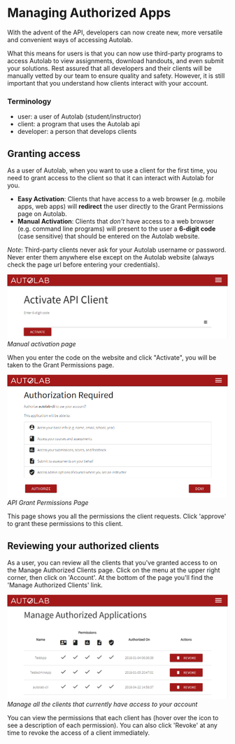 # Managing Authorized Apps

With the advent of the API, developers can now create new, more versatile and convenient ways of accessing Autolab.

What this means for users is that you can now use third-party programs to access Autolab to view assignments, download handouts, and even submit your solutions. Rest assured that all developers and their clients will be manually vetted by our team to ensure quality and safety. However, it is still important that you understand how clients interact with your account.

### Terminology

-   user: a user of Autolab (student/instructor)
-   client: a program that uses the Autolab api
-   developer: a person that develops clients

## Granting access

As a user of Autolab, when you want to use a client for the first time, you need to grant access to the client so that it can interact with Autolab for you.

-   **Easy Activation**: Clients that have access to a web browser (e.g. mobile apps, web apps) will **redirect** the user directly to the Grant Permissions page on Autolab.
-   **Manual Activation**: Clients that _don't_ have access to a web browser (e.g. command line programs) will present to the user a **6-digit code** (case sensitive) that should be entered on the Autolab website.

_Note_: Third-party clients never ask for your Autolab username or password. Never enter them anywhere else except on the Autolab website (always check the page url before entering your credentials).

![API Manual Activation Page](/images/api/api-activate.png)
_Manual activation page_

When you enter the code on the website and click "Activate", you will be taken to the Grant Permissions page.

![API Grant Permissions Page](/images/api/api-permissions.png)
_API Grant Permissions Page_

This page shows you all the permissions the client requests. Click 'approve' to grant these permissions to this client.

## Reviewing your authorized clients

As a user, you can review all the clients that you've granted access to on the Manage Authorized Clients page. Click on the menu at the upper right corner, then click on 'Account'. At the bottom of the page you'll find the 'Manage Authorized Clients' link.

![API Manage Authorized Clients Page](/images/api/api-manage-clients.png)
_Manage all the clients that currently have access to your account_

You can view the permissions that each client has (hover over the icon to see a description of each permission). You can also click 'Revoke' at any time to revoke the access of a client immediately.
